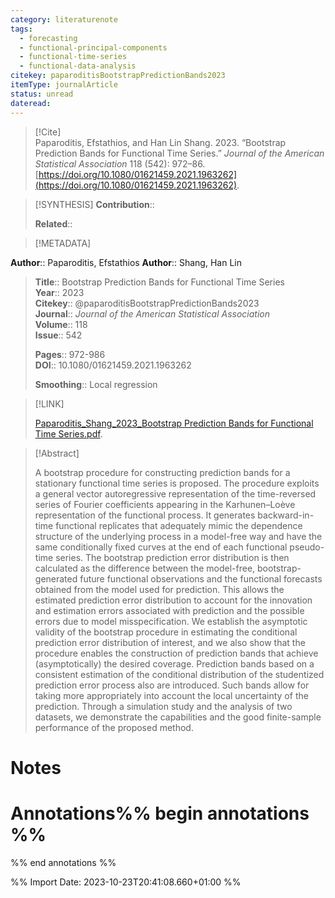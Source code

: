 ```yaml
---
category: literaturenote
tags:
  - forecasting
  - functional-principal-components
  - functional-time-series
  - functional-data-analysis
citekey: paparoditisBootstrapPredictionBands2023
itemType: journalArticle
status: unread
dateread:
---
```


> [!Cite]  
> Paparoditis, Efstathios, and Han Lin Shang. 2023. “Bootstrap Prediction Bands for Functional Time Series.” _Journal of the American Statistical Association_ 118 (542): 972–86. [https://doi.org/10.1080/01621459.2021.1963262](https://doi.org/10.1080/01621459.2021.1963262).

> [!SYNTHESIS] 
>**Contribution**::
>
>**Related**:: 
>

> [!METADATA]  
>
**Author**:: Paparoditis, Efstathios
**Author**:: Shang, Han Lin<br>
> **Title**:: Bootstrap Prediction Bands for Functional Time Series    
> **Year**:: 2023     
> **Citekey**:: @paparoditisBootstrapPredictionBands2023    
>**Journal**:: *Journal of the American Statistical Association*    
>**Volume**:: 118    
>**Issue**:: 542     
>    
>    
>     
> **Pages**:: 972-986    
>**DOI**:: 10.1080/01621459.2021.1963262    
>
>**Smoothing**:: Local regression

> [!LINK] 
>
> [Paparoditis_Shang_2023_Bootstrap Prediction Bands for Functional Time Series.pdf](file:///Users/steven/Library/CloudStorage/GoogleDrive-steven.golovkine@ul.ie/My%20Drive/bibliography/Journal%20of%20the%20American%20Statistical%20Association/2023/Paparoditis_Shang_2023_Bootstrap%20Prediction%20Bands%20for%20Functional%20Time%20Series.pdf).

>[!Abstract]
>
>A bootstrap procedure for constructing prediction bands for a stationary functional time series is proposed. The procedure exploits a general vector autoregressive representation of the time-reversed series of Fourier coefficients appearing in the Karhunen–Loève representation of the functional process. It generates backward-in-time functional replicates that adequately mimic the dependence structure of the underlying process in a model-free way and have the same conditionally fixed curves at the end of each functional pseudo-time series. The bootstrap prediction error distribution is then calculated as the difference between the model-free, bootstrap-generated future functional observations and the functional forecasts obtained from the model used for prediction. This allows the estimated prediction error distribution to account for the innovation and estimation errors associated with prediction and the possible errors due to model misspecification. We establish the asymptotic validity of the bootstrap procedure in estimating the conditional prediction error distribution of interest, and we also show that the procedure enables the construction of prediction bands that achieve (asymptotically) the desired coverage. Prediction bands based on a consistent estimation of the conditional distribution of the studentized prediction error process also are introduced. Such bands allow for taking more appropriately into account the local uncertainty of the prediction. Through a simulation study and the analysis of two datasets, we demonstrate the capabilities and the good finite-sample performance of the proposed method.
>>


# Notes<br>
# Annotations%% begin annotations %%  
 
  
%% end annotations %%

%% Import Date: 2023-10-23T20:41:08.660+01:00 %%
